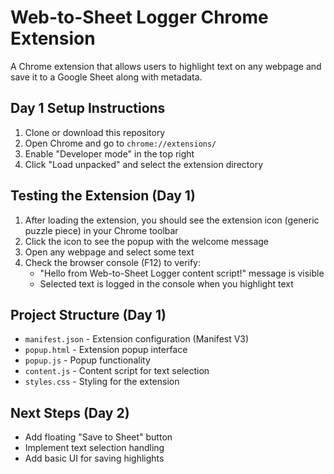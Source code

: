 # Web-to-Sheet Logger Chrome Extension

A Chrome extension that allows users to highlight text on any webpage and save it to a Google Sheet along with metadata.

## Day 1 Setup Instructions

1. Clone or download this repository
2. Open Chrome and go to `chrome://extensions/`
3. Enable "Developer mode" in the top right
4. Click "Load unpacked" and select the extension directory

## Testing the Extension (Day 1)

1. After loading the extension, you should see the extension icon (generic puzzle piece) in your Chrome toolbar
2. Click the icon to see the popup with the welcome message
3. Open any webpage and select some text
4. Check the browser console (F12) to verify:
   - "Hello from Web-to-Sheet Logger content script!" message is visible
   - Selected text is logged in the console when you highlight text

## Project Structure (Day 1)

- `manifest.json` - Extension configuration (Manifest V3)
- `popup.html` - Extension popup interface
- `popup.js` - Popup functionality
- `content.js` - Content script for text selection
- `styles.css` - Styling for the extension

## Next Steps (Day 2)
- Add floating "Save to Sheet" button
- Implement text selection handling
- Add basic UI for saving highlights 